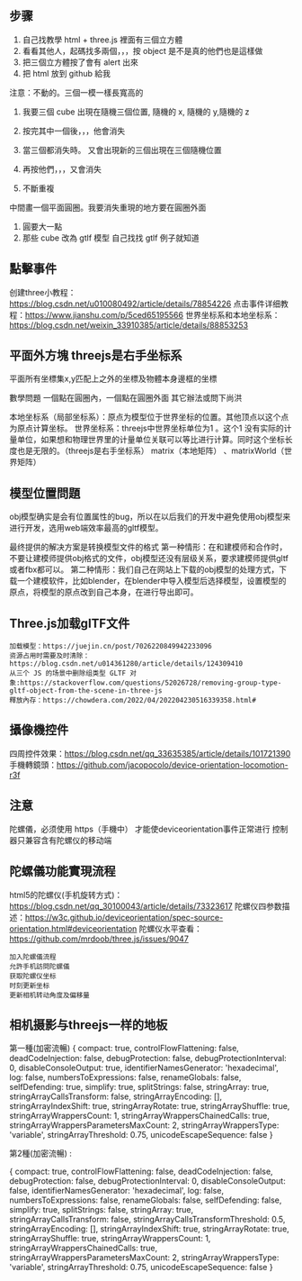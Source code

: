 ## 步骤
1. 自己找教學 html + three.js 裡面有三個立方體
2. 看看其他人，起碼找多兩個，，，按 object 是不是真的他們也是這樣做
3. 把三個立方體按了會有 alert 出來
4. 把 html 放到 github 給我

注意：不動的。三個一模一樣長寬高的

1. 我要三個 cube 出現在隨機三個位置,  隨機的 x, 隨機的 y,隨機的 z

2. 按完其中一個後，，，他會消失 

3. 當三個都消失時。 又會出現新的三個出現在三個隨機位置

4. 再按他們，，，又會消失

5. 不斷重複

中間畫一個平面圓圈。我要消失重現的地方要在圓圈外面

1. 圓要大一點
2. 那些 cube 改為 gtlf 模型 自己找找 gtlf 例子就知道

## 點擊事件
创建three小教程：https://blog.csdn.net/u010080492/article/details/78854226
点击事件详细教程：https://www.jianshu.com/p/5ced65195566
世界坐标系和本地坐标系：https://blog.csdn.net/weixin_33910385/article/details/88853253

## 平面外方塊 threejs是右手坐标系
平面所有坐標集x,y匹配上之外的坐標及物體本身邊框的坐標

數學問題
一個點在圓圈內，一個點在圓圈外面
其它辦法或問下尚洪

本地坐标系（局部坐标系）：原点为模型位于世界坐标的位置。其他顶点以这个点为原点计算坐标。
世界坐标系：threejs中世界坐标单位为1 。这个1 没有实际的计量单位，如果想和物理世界里的计量单位关联可以等比进行计算。同时这个坐标长度也是无限的。（threejs是右手坐标系）
matrix（本地矩阵） 、matrixWorld（世界矩阵）

## 模型位置問題
obj模型确实是会有位置属性的bug，所以在以后我们的开发中避免使用obj模型来进行开发，选用web端效率最高的gltf模型。

最终提供的解决方案是转换模型文件的格式
第一种情形：在和建模师和合作时，不要让建模师提供obj格式的文件，obj模型还没有层级关系，要求建模师提供gltf或者fbx都可以。
第二种情形：我们自己在网站上下载的obj模型的处理方式，下载一个建模软件，比如blender，在blender中导入模型后选择模型，设置模型的原点，将模型的原点改到自己本身，在进行导出即可。

## Three.js加载gITF文件
```
加载模型：https://juejin.cn/post/7026220849942233096
资源占用时需要及时清除：https://blog.csdn.net/u014361280/article/details/124309410
从三个 JS 的场景中删除组类型 GLTF 对象:https://stackoverflow.com/questions/52026728/removing-group-type-gltf-object-from-the-scene-in-three-js
釋放內存：https://chowdera.com/2022/04/202204230516339358.html#
```

## 攝像機控件
四周控件效果：https://blog.csdn.net/qq_33635385/article/details/101721390
手機轉鏡頭：https://github.com/jacopocolo/device-orientation-locomotion-r3f

## 注意
陀螺儀，必须使用 https（手機中） 才能使deviceorientation事件正常进行
控制器只兼容含有陀螺仪的移动端

## 陀螺儀功能實現流程
html5的陀螺仪(手机旋转方式)：https://blog.csdn.net/qq_30100043/article/details/73323617
陀螺仪四参数描述：https://w3c.github.io/deviceorientation/spec-source-orientation.html#deviceorientation
陀螺仪水平查看：https://github.com/mrdoob/three.js/issues/9047
```
加入陀螺儀流程
允許手机訪問陀螺儀
获取陀螺仪坐标
时刻更新坐标
更新相机转动角度及偏移量
```
## 相机摄影与threejs一样的地板

第一種(加密流暢)
{
    compact: true,
    controlFlowFlattening: false,
    deadCodeInjection: false,
    debugProtection: false,
    debugProtectionInterval: 0,
    disableConsoleOutput: true,
    identifierNamesGenerator: 'hexadecimal',
    log: false,
    numbersToExpressions: false,
    renameGlobals: false,
    selfDefending: true,
    simplify: true,
    splitStrings: false,
    stringArray: true,
    stringArrayCallsTransform: false,
    stringArrayEncoding: [],
    stringArrayIndexShift: true,
    stringArrayRotate: true,
    stringArrayShuffle: true,
    stringArrayWrappersCount: 1,
    stringArrayWrappersChainedCalls: true,
    stringArrayWrappersParametersMaxCount: 2,
    stringArrayWrappersType: 'variable',
    stringArrayThreshold: 0.75,
    unicodeEscapeSequence: false
}

第2種(加密流暢) :

{
    compact: true,
    controlFlowFlattening: false,
    deadCodeInjection: false,
    debugProtection: false,
    debugProtectionInterval: 0,
    disableConsoleOutput: false,
    identifierNamesGenerator: 'hexadecimal',
    log: false,
    numbersToExpressions: false,
    renameGlobals: false,
    selfDefending: false,
    simplify: true,
    splitStrings: false,
    stringArray: true,
    stringArrayCallsTransform: false,
    stringArrayCallsTransformThreshold: 0.5,
    stringArrayEncoding: [],
    stringArrayIndexShift: true,
    stringArrayRotate: true,
    stringArrayShuffle: true,
    stringArrayWrappersCount: 1,
    stringArrayWrappersChainedCalls: true,
    stringArrayWrappersParametersMaxCount: 2,
    stringArrayWrappersType: 'variable',
    stringArrayThreshold: 0.75,
    unicodeEscapeSequence: false
}